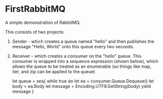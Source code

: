FirstRabbitMQ
=============

A simple demonstration of RabbitMQ.


This consists of two projects:

1.  Sender - which creates a queue named "hello" and then publishes the message "Hello, World" onto this queue every two seconds.
1.  Receiver - which creates a consumer on the "hello" queue.  This consumer is wrapped into a sequence expression (shown below), which allows the queue to be treated as an enumerable (so things like map, iter, and zip can be applied to the queue)

    let queue = seq{
                    while true do
                        let ea = consumer.Queue.Dequeue()
                        let body = ea.Body
                        let message = Encoding.UTF8.GetString(body)
                        yield message
                }
